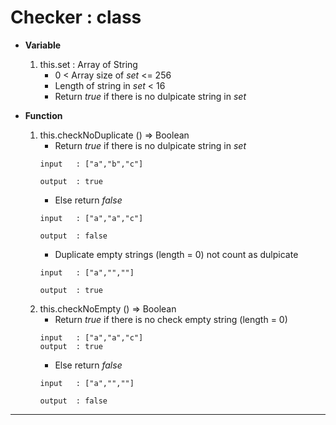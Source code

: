 # Checker : class
- **Variable**
    
    1. this.set : Array of String
        * 0 < Array size of *set* <= 256
        * Length of string in *set* < 16
        * Return *true* if there is no dulpicate string in *set* 

- **Function**

    1. this.checkNoDuplicate () => Boolean
        * Return *true* if there is no dulpicate string in *set*
        ~~~~
        input   : ["a","b","c"]

        output  : true
        ~~~~
        * Else return *false*
        ~~~~
        input   : ["a","a","c"]

        output  : false
        ~~~~
        * Duplicate empty strings (length = 0) not count as dulpicate
        ~~~~
        input   : ["a","",""]

        output  : true
        ~~~~
    2. this.checkNoEmpty () => Boolean
        * Return *true* if there is no check empty string (length = 0)
        ~~~~
        input   : ["a","a","c"]
        output  : true
        ~~~~
        * Else return *false*
        ~~~~
        input   : ["a","",""]

        output  : false
        ~~~~
---